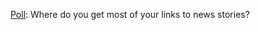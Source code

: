 <a href="https://twitter.com/davewiner/status/1292445943778992128">Poll</a>: Where do you get most of your links to news stories?
